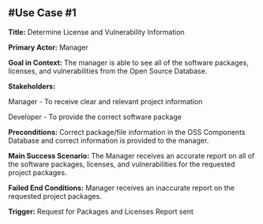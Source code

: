 #Use Case #1
----
**Title:** Determine License and Vulnerability Information

**Primary Actor:** Manager

**Goal in Context:** The manager is able to see all of the software packages, licenses, and vulnerabilities from the Open Source Database. 

**Stakeholders:** 

Manager - To receive clear and relevant project information

Developer - To provide the correct software package

**Preconditions:** Correct package/file information in the OSS Components Database and correct information is provided to the manager. 

**Main Success Scenario:** The Manager receives an accurate report on all of the software packages, licenses, and vulnerabilities for the requested project packages.

**Failed End Conditions:** Manager receives an inaccurate report on the requested project packages.

**Trigger:** Request for Packages and Licenses Report sent

